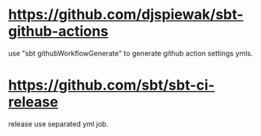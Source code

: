 # https://github.com/djspiewak/sbt-github-actions

use "sbt githubWorkflowGenerate" to generate  github action settings ymls.

# https://github.com/sbt/sbt-ci-release

release use separated yml job.